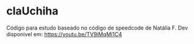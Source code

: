 # claUchiha
Código para estudo baseado no código de speedcode de Natália F. Dev
disponivel em: https://youtu.be/TV9iMqMi1C4
